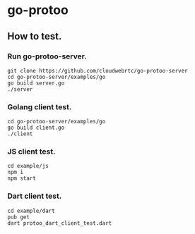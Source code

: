# go-protoo

## How to test.
### Run go-protoo-server.
```
git clone https://github.com/cloudwebrtc/go-protoo-server
cd go-protoo-server/examples/go
go build server.go
./server
```
### Golang client test.
```
cd go-protoo-server/examples/go
go build client.go
./client
```
### JS client test.
```
cd example/js
npm i
npm start
```
### Dart client test.
```
cd example/dart
pub get
dart protoo_dart_client_test.dart

